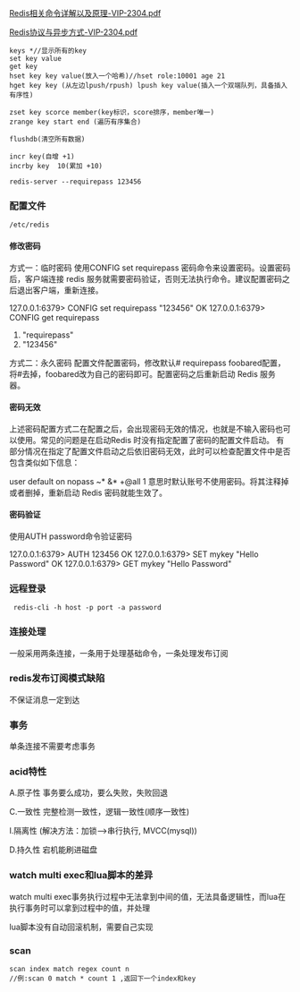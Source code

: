 [Redis相关命令详解以及原理-VIP-2304.pdf](file:///D:/零声Linux/redis/Redis相关命令详解以及原理-VIP-2304.pdf)

[Redis协议与异步方式-VIP-2304.pdf](file:///D:/零声Linux/redis/Redis协议与异步方式-VIP-2304.pdf)

```
keys *//显示所有的key
set key value
get key
hset key key value(放入一个哈希)//hset role:10001 age 21
hget key key (从左边lpush/rpush) lpush key value(插入一个双端队列，具备插入有序性)

zset key scorce member(key标识，score排序，member唯一)
zrange key start end (遍历有序集合)

flushdb(清空所有数据)

incr key(自增 +1)
incrby key  10(累加 +10)

redis-server --requirepass 123456
```

### 配置文件

```
/etc/redis
```

#### 修改密码

方式一：临时密码
使用CONFIG set requirepass 密码命令来设置密码。设置密码后，客户端连接 redis 服务就需要密码验证，否则无法执行命令。建议配置密码之后退出客户端，重新连接。

127.0.0.1:6379> CONFIG set requirepass "123456"
OK
127.0.0.1:6379> CONFIG get requirepass
1) "requirepass"
2) "123456"

方式二：永久密码
配置文件配置密码，修改默认# requirepass foobared配置，将#去掉，foobared改为自己的密码即可。配置密码之后重新启动 Redis 服务器。

#### 密码无效
上述密码配置方式二在配置之后，会出现密码无效的情况，也就是不输入密码也可以使用。常见的问题是在启动Redis 时没有指定配置了密码的配置文件启动。
有部分情况在指定了配置文件启动之后依旧密码无效，此时可以检查配置文件中是否包含类似如下信息：

user default on nopass ~* &* +@all
1
意思时默认账号不使用密码。将其注释掉或者删掉，重新启动 Redis 密码就能生效了。

#### 密码验证
使用AUTH password命令验证密码

127.0.0.1:6379> AUTH 123456
OK
127.0.0.1:6379> SET mykey "Hello Password"
OK
127.0.0.1:6379> GET mykey
"Hello Password"

### 远程登录

```
 redis-cli -h host -p port -a password
```

### 连接处理

一般采用两条连接，一条用于处理基础命令，一条处理发布订阅

### redis发布订阅模式缺陷

不保证消息一定到达

### 事务

单条连接不需要考虑事务

### acid特性

A.原子性		事务要么成功，要么失败，失败回退

C.一致性		完整检测一致性，逻辑一致性(顺序一致性)

I.隔离性		(解决方法：加锁—>串行执行, MVCC(mysql))

D.持久性		宕机能刷进磁盘

### watch multi exec和lua脚本的差异

watch multi exec事务执行过程中无法拿到中间的值，无法具备逻辑性，而lua在执行事务时可以拿到过程中的值，并处理

lua脚本没有自动回滚机制，需要自己实现

### scan

```
scan index match regex count n
//例:scan 0 match * count 1 ,返回下一个index和key
```

